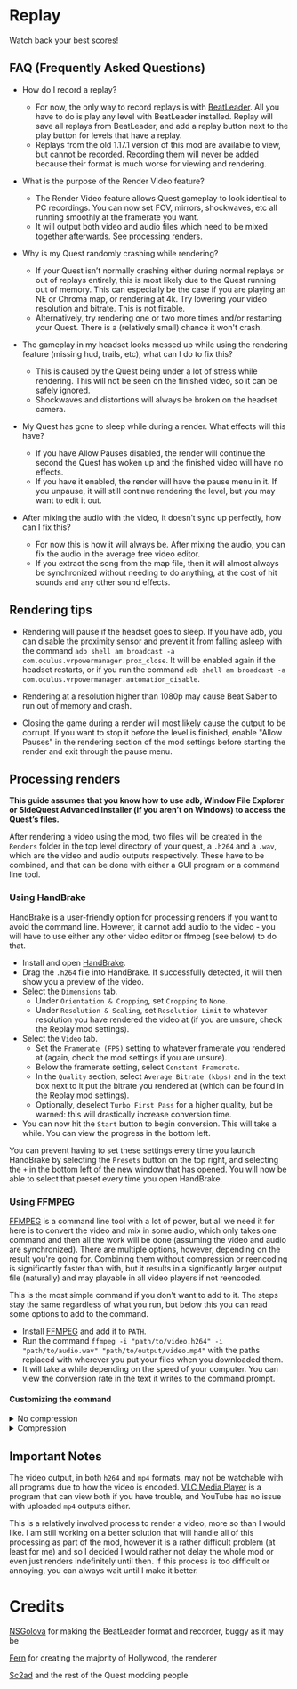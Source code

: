 # Replay

Watch back your best scores!

## FAQ (Frequently Asked Questions)

- How do I record a replay?
  - For now, the only way to record replays is with [BeatLeader](https://github.com/BeatLeader/beatleader-qmod/releases). All you have to do is play any level with BeatLeader installed. Replay will save all replays from BeatLeader, and add a replay button next to the play button for levels that have a replay.
  - Replays from the old 1.17.1 version of this mod are available to view, but cannot be recorded. Recording them will never be added because their format is much worse for viewing and rendering.

- What is the purpose of the Render Video feature?
  - The Render Video feature allows Quest gameplay to look identical to PC recordings. You can now set FOV, mirrors, shockwaves, etc all running smoothly at the framerate you want.
  - It will output both video and audio files which need to be mixed together afterwards. See [processing renders](#processing-renders).

- Why is my Quest randomly crashing while rendering?
  - If your Quest isn’t normally crashing either during normal replays or out of replays entirely, this is most likely due to the Quest running out of memory. This can especially be the case if you are playing an NE or Chroma map, or rendering at 4k. Try lowering your video resolution and bitrate. This is not fixable.
  - Alternatively, try rendering one or two more times and/or restarting your Quest. There is a (relatively small) chance it won't crash.

- The gameplay in my headset looks messed up while using the rendering feature (missing hud, trails, etc), what can I do to fix this?
  - This is caused by the Quest being under a lot of stress while rendering. This will not be seen on the finished video, so it can be safely ignored.
  - Shockwaves and distortions will always be broken on the headset camera.

- My Quest has gone to sleep while during a render. What effects will this have?
  - If you have Allow Pauses disabled, the render will continue the second the Quest has woken up and the finished video will have no effects.
  - If you have it enabled, the render will have the pause menu in it. If you unpause, it will still continue rendering the level, but you may want to edit it out.

- After mixing the audio with the video, it doesn’t sync up perfectly, how can I fix this?
  - For now this is how it will always be. After mixing the audio, you can fix the audio in the average free video editor.
  - If you extract the song from the map file, then it will almost always be synchronized without needing to do anything, at the cost of hit sounds and any other sound effects.

## Rendering tips

- Rendering will pause if the headset goes to sleep. If you have adb, you can disable the proximity sensor and prevent it from falling asleep with the command `adb shell am broadcast -a com.oculus.vrpowermanager.prox_close`. It will be enabled again if the headset restarts, or if you run the command `adb shell am broadcast -a com.oculus.vrpowermanager.automation_disable`.

- Rendering at a resolution higher than 1080p may cause Beat Saber to run out of memory and crash.

- Closing the game during a render will most likely cause the output to be corrupt. If you want to stop it before the level is finished, enable "Allow Pauses" in the rendering section of the mod settings before starting the render and exit through the pause menu.

## Processing renders

__This guide assumes that you know how to use adb, Window File Explorer or SideQuest Advanced Installer (if you aren’t on Windows) to access the Quest’s files.__

After rendering a video using the mod, two files will be created in the `Renders` folder in the top level directory of your quest, a `.h264` and a `.wav`, which are the video and audio outputs respectively. These have to be combined, and that can be done with either a GUI program or a command line tool.

### Using HandBrake

HandBrake is a user-friendly option for processing renders if you want to avoid the command line. However, it cannot add audio to the video - you will have to use either any other video editor or ffmpeg (see below) to do that.

- Install and open [HandBrake](https://handbrake.fr/).
- Drag the `.h264` file into HandBrake. If successfully detected, it will then show you a preview of the video.
- Select the `Dimensions` tab. 
  - Under `Orientation & Cropping`, set `Cropping` to `None`.
  - Under `Resolution & Scaling`, set `Resolution Limit` to whatever resolution you have rendered the video at (if you are unsure, check the Replay mod settings).
- Select the `Video` tab.
   - Set the `Framerate (FPS)` setting to whatever framerate you rendered at (again, check the mod settings if you are unsure).
   - Below the framerate setting, select `Constant Framerate`.
   - In the `Quality` section, select `Average Bitrate (kbps)` and in the text box next to it put the bitrate you rendered at (which can be found in the Replay mod settings).
   - Optionally, deselect `Turbo First Pass` for a higher quality, but be warned: this will drastically increase conversion time.
- You can now hit the `Start` button to begin conversion. This will take a while. You can view the progress in the bottom left.

You can prevent having to set these settings every time you launch HandBrake by selecting the `Presets` button on the top right, and selecting the `+` in the bottom left of the new window that has opened. You will now be able to select that preset every time you open HandBrake.

### Using FFMPEG

[FFMPEG](https://ffmpeg.org/) is a command line tool with a lot of power, but all we need it for here is to convert the video and mix in some audio, which only takes one command and then all the work will be done (assuming the video and audio are synchronized). There are multiple options, however, depending on the result you're going for. Combining them without compression or reencoding is significantly faster than with, but it results in a significantly larger output file (naturally) and may playable in all video players if not reencoded.

This is the most simple command if you don't want to add to it. The steps stay the same regardless of what you run, but below this you can read some options to add to the command.

- Install [FFMPEG](https://ffmpeg.org/) and add it to `PATH`.
- Run the command `ffmpeg -i "path/to/video.h264" -i "path/to/audio.wav" "path/to/output/video.mp4"` with the paths replaced with wherever you put your files when you downloaded them.
- It will take a while depending on the speed of your computer. You can view the conversion rate in the text it writes to the command prompt.

#### Customizing the command

<details>
<summary>No compression</summary>
<br>

The simple command with no extra arguments only reencodes the video and doesn't compress it outside of that, but that can still make the output a good bit smaller. To skip both, add `-c:v copy`. Keep in mind however that this may cause some video players to have various difficulties playing the output, even after it's processed.

`ffmpeg -i "path/to/video.h264" -i "path/to/audio.wav" -c:v copy "path/to/output/video.mp4"`

If you have a GPU with support for hardware encoding, you can reencode using it, which may result in a smaller file size and is much faster than reencoding without it. First, find the manufacturer of your GPU. On Windows, you can do so using the task manager.
- Open task manager with the keybind `Ctrl + Shift + Escape` or `Ctrl + Alt + Delete` and selecting the option for it. 
- Open the `Performance` tab. This should show statistics about your PC such as the CPU, Memory, and all attached disks. Select the first option labelled GPU.
- Across on the top, it should say the model of your GPU. Look for either `AMD`, `NVIDIA`, or `Intel`.

Next, find the codec for your GPU manufacturer. The common options are as follows.
| Manufacturer | Codec |
| --- | --- |
| Intel | `h264_qsv` |
| NVIDIA | `h264_nvenc` |
| AMD | `h264_amf` |

Add that into the command in the form of `-c:v codec` before the output path. For example, if you had an Intel GPU, the command should look like `ffmpeg -i "path/to/video.h264" -i "path/to/audio.wav" -c:v h264_qsv "path/to/output/video.mp4"`.
</details>

<details>
<summary>Compression</summary>
<br>

To compress the output video, use this command:

`ffmpeg -i "path/to/video.h264" -i "path/to/audio.wav" -c:v libx264 -crf amount "path/to/output/video.mp4"`

Replace `amount` with a value between 0 and 51. The larger the amount, the smaller the file size will be, but with worse quality and more compression artifacts. A value of 19 is perceptually lossless, resulting in a smaller file size with about the same quality.

Some hardware codecs also support compression, which can make compressing a lot faster. For Nvidia GPUs, use this command, replacing `amount` the same way:

`ffmpeg -i "path/to/video.h264" -i "path/to/audio.wav" -c:v h264_nvenc -preset:v p7 -tune:v hq -rc:v vbr -b:v 0 -profile:v high -cq:v amount "path/to/output/video.mp4"`

Optionally, adding `-bf:v 3 -rc-lookahead:v 32` anywhere between the inputs and outputs may increase the quality when using hardware acceleration. See more about it [here](https://superuser.com/questions/1236275/).
</details>

## Important Notes

The video output, in both `h264` and `mp4` formats, may not be watchable with all programs due to how the video is encoded. [VLC Media Player](https://www.videolan.org/) is a program that can view both if you have trouble, and YouTube has no issue with uploaded `mp4` outputs either.

This is a relatively involved process to render a video, more so than I would like. I am still working on a better solution that will handle all of this processing as part of the mod, however it is a rather difficult problem (at least for me) and so I decided I would rather not delay the whole mod or even just renders indefinitely until then. If this process is too difficult or annoying, you can always wait until I make it better.

# Credits

[NSGolova](https://github.com/NSGolova) for making the BeatLeader format and recorder, buggy as it may be

[Fern](https://github.com/Fernthedev) for creating the majority of Hollywood, the renderer

[Sc2ad](https://github.com/Sc2ad) and the rest of the Quest modding people
